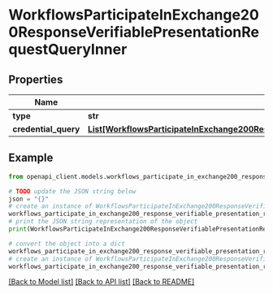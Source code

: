# WorkflowsParticipateInExchange200ResponseVerifiablePresentationRequestQueryInner


## Properties

Name | Type | Description | Notes
------------ | ------------- | ------------- | -------------
**type** | **str** |  | 
**credential_query** | [**List[WorkflowsParticipateInExchange200ResponseVerifiablePresentationRequestQueryInnerCredentialQueryInner]**](WorkflowsParticipateInExchange200ResponseVerifiablePresentationRequestQueryInnerCredentialQueryInner.md) |  | [optional] 

## Example

```python
from openapi_client.models.workflows_participate_in_exchange200_response_verifiable_presentation_request_query_inner import WorkflowsParticipateInExchange200ResponseVerifiablePresentationRequestQueryInner

# TODO update the JSON string below
json = "{}"
# create an instance of WorkflowsParticipateInExchange200ResponseVerifiablePresentationRequestQueryInner from a JSON string
workflows_participate_in_exchange200_response_verifiable_presentation_request_query_inner_instance = WorkflowsParticipateInExchange200ResponseVerifiablePresentationRequestQueryInner.from_json(json)
# print the JSON string representation of the object
print(WorkflowsParticipateInExchange200ResponseVerifiablePresentationRequestQueryInner.to_json())

# convert the object into a dict
workflows_participate_in_exchange200_response_verifiable_presentation_request_query_inner_dict = workflows_participate_in_exchange200_response_verifiable_presentation_request_query_inner_instance.to_dict()
# create an instance of WorkflowsParticipateInExchange200ResponseVerifiablePresentationRequestQueryInner from a dict
workflows_participate_in_exchange200_response_verifiable_presentation_request_query_inner_from_dict = WorkflowsParticipateInExchange200ResponseVerifiablePresentationRequestQueryInner.from_dict(workflows_participate_in_exchange200_response_verifiable_presentation_request_query_inner_dict)
```
[[Back to Model list]](../README.md#documentation-for-models) [[Back to API list]](../README.md#documentation-for-api-endpoints) [[Back to README]](../README.md)


